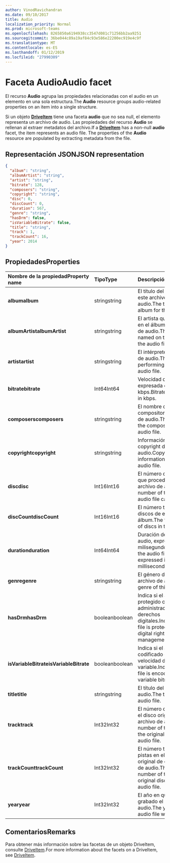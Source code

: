 ```yaml
---
author: VinodRavichandran
ms.date: 09/10/2017
title: Audio
localization_priority: Normal
ms.prod: microsoft-teams
ms.openlocfilehash: 8265850a6194938cc3547d081c71256bb2aa9251
ms.sourcegitcommit: 36be044c89a19af84c93e586e22200ec919e4c9f
ms.translationtype: MT
ms.contentlocale: es-ES
ms.lasthandoff: 01/12/2019
ms.locfileid: "27990309"
---
```

# <a name="audio-facet"></a><span data-ttu-id="8246e-102">Faceta Audio</span><span class="sxs-lookup"><span data-stu-id="8246e-102">Audio facet</span></span>

<span data-ttu-id="8246e-103">El recurso **Audio** agrupa las propiedades relacionadas con el audio en un elemento en una sola estructura.</span><span class="sxs-lookup"><span data-stu-id="8246e-103">The **Audio** resource groups audio-related properties on an item into a single structure.</span></span>

<span data-ttu-id="8246e-p101">Si un objeto [**DriveItem**](driveitem.md) tiene una faceta **audio** que no sea null, el elemento representa un archivo de audio. Las propiedades del recurso **Audio** se rellenan al extraer metadatos del archivo.</span><span class="sxs-lookup"><span data-stu-id="8246e-p101">If a [**DriveItem**](driveitem.md) has a non-null **audio** facet, the item represents an audio file. The properties of the **Audio** resource are populated by extracting metadata from the file.</span></span> 

## <a name="json-representation"></a><span data-ttu-id="8246e-106">Representación JSON</span><span class="sxs-lookup"><span data-stu-id="8246e-106">JSON representation</span></span>

<!-- { "blockType": "resource", "@odata.type": "microsoft.graph.audio" } -->
```json
{
  "album": "string",
  "albumArtist": "string",
  "artist": "string",
  "bitrate": 128,
  "composers": "string",
  "copyright": "string",
  "disc": 0,
  "discCount": 0,
  "duration": 567,
  "genre": "string",
  "hasDrm": false,
  "isVariableBitrate": false,
  "title": "string",
  "track": 1,
  "trackCount": 16,
  "year": 2014
}
```

## <a name="properties"></a><span data-ttu-id="8246e-107">Propiedades</span><span class="sxs-lookup"><span data-stu-id="8246e-107">Properties</span></span>

| <span data-ttu-id="8246e-108">Nombre de la propiedad</span><span class="sxs-lookup"><span data-stu-id="8246e-108">Property name</span></span>         | <span data-ttu-id="8246e-109">Tipo</span><span class="sxs-lookup"><span data-stu-id="8246e-109">Type</span></span>    | <span data-ttu-id="8246e-110">Descripción</span><span class="sxs-lookup"><span data-stu-id="8246e-110">Description</span></span>                                                          |
|:----------------------|:--------|:---------------------------------------------------------------------|
| <span data-ttu-id="8246e-111">**album**</span><span class="sxs-lookup"><span data-stu-id="8246e-111">**album**</span></span>             | <span data-ttu-id="8246e-112">string</span><span class="sxs-lookup"><span data-stu-id="8246e-112">string</span></span>  | <span data-ttu-id="8246e-113">El título del álbum de este archivo de audio.</span><span class="sxs-lookup"><span data-stu-id="8246e-113">The title of the album for this audio file.</span></span>                          |
| <span data-ttu-id="8246e-114">**albumArtist**</span><span class="sxs-lookup"><span data-stu-id="8246e-114">**albumArtist**</span></span>       | <span data-ttu-id="8246e-115">string</span><span class="sxs-lookup"><span data-stu-id="8246e-115">string</span></span>  | <span data-ttu-id="8246e-116">El artista que se nombra en el álbum del archivo de audio.</span><span class="sxs-lookup"><span data-stu-id="8246e-116">The artist named on the album for the audio file.</span></span>                    |
| <span data-ttu-id="8246e-117">**artist**</span><span class="sxs-lookup"><span data-stu-id="8246e-117">**artist**</span></span>            | <span data-ttu-id="8246e-118">string</span><span class="sxs-lookup"><span data-stu-id="8246e-118">string</span></span>  | <span data-ttu-id="8246e-119">El intérprete del archivo de audio.</span><span class="sxs-lookup"><span data-stu-id="8246e-119">The performing artist for the audio file.</span></span>                            |
| <span data-ttu-id="8246e-120">**bitrate**</span><span class="sxs-lookup"><span data-stu-id="8246e-120">**bitrate**</span></span>           | <span data-ttu-id="8246e-121">Int64</span><span class="sxs-lookup"><span data-stu-id="8246e-121">Int64</span></span>   | <span data-ttu-id="8246e-122">Velocidad de bits expresada en kbps.</span><span class="sxs-lookup"><span data-stu-id="8246e-122">Bitrate expressed in kbps.</span></span>                                           |
| <span data-ttu-id="8246e-123">**composers**</span><span class="sxs-lookup"><span data-stu-id="8246e-123">**composers**</span></span>         | <span data-ttu-id="8246e-124">string</span><span class="sxs-lookup"><span data-stu-id="8246e-124">string</span></span>  | <span data-ttu-id="8246e-125">El nombre del compositor del archivo de audio.</span><span class="sxs-lookup"><span data-stu-id="8246e-125">The name of the composer of the audio file.</span></span>                          |
| <span data-ttu-id="8246e-126">**copyright**</span><span class="sxs-lookup"><span data-stu-id="8246e-126">**copyright**</span></span>         | <span data-ttu-id="8246e-127">string</span><span class="sxs-lookup"><span data-stu-id="8246e-127">string</span></span>  | <span data-ttu-id="8246e-128">Información de copyright del archivo de audio.</span><span class="sxs-lookup"><span data-stu-id="8246e-128">Copyright information for the audio file.</span></span>                            |
| <span data-ttu-id="8246e-129">**disc**</span><span class="sxs-lookup"><span data-stu-id="8246e-129">**disc**</span></span>              | <span data-ttu-id="8246e-130">Int16</span><span class="sxs-lookup"><span data-stu-id="8246e-130">Int16</span></span>   | <span data-ttu-id="8246e-131">El número del disco del que procede este archivo de audio.</span><span class="sxs-lookup"><span data-stu-id="8246e-131">The number of the disc this audio file came from.</span></span>                    |
| <span data-ttu-id="8246e-132">**discCount**</span><span class="sxs-lookup"><span data-stu-id="8246e-132">**discCount**</span></span>         | <span data-ttu-id="8246e-133">Int16</span><span class="sxs-lookup"><span data-stu-id="8246e-133">Int16</span></span>   | <span data-ttu-id="8246e-134">El número total de discos de este álbum.</span><span class="sxs-lookup"><span data-stu-id="8246e-134">The total number of discs in this album.</span></span>                             |
| <span data-ttu-id="8246e-135">**duration**</span><span class="sxs-lookup"><span data-stu-id="8246e-135">**duration**</span></span>          | <span data-ttu-id="8246e-136">Int64</span><span class="sxs-lookup"><span data-stu-id="8246e-136">Int64</span></span>   | <span data-ttu-id="8246e-137">Duración del archivo de audio, expresada en milisegundos</span><span class="sxs-lookup"><span data-stu-id="8246e-137">Duration of the audio file, expressed in milliseconds</span></span>                |
| <span data-ttu-id="8246e-138">**genre**</span><span class="sxs-lookup"><span data-stu-id="8246e-138">**genre**</span></span>             | <span data-ttu-id="8246e-139">string</span><span class="sxs-lookup"><span data-stu-id="8246e-139">string</span></span>  | <span data-ttu-id="8246e-140">El género de este archivo de audio.</span><span class="sxs-lookup"><span data-stu-id="8246e-140">The genre of this audio file.</span></span>                                        |
| <span data-ttu-id="8246e-141">**hasDrm**</span><span class="sxs-lookup"><span data-stu-id="8246e-141">**hasDrm**</span></span>            | <span data-ttu-id="8246e-142">boolean</span><span class="sxs-lookup"><span data-stu-id="8246e-142">boolean</span></span> | <span data-ttu-id="8246e-143">Indica si el archivo está protegido con administración de derechos digitales.</span><span class="sxs-lookup"><span data-stu-id="8246e-143">Indicates if the file is protected with digital rights management.</span></span>   |
| <span data-ttu-id="8246e-144">**isVariableBitrate**</span><span class="sxs-lookup"><span data-stu-id="8246e-144">**isVariableBitrate**</span></span> | <span data-ttu-id="8246e-145">boolean</span><span class="sxs-lookup"><span data-stu-id="8246e-145">boolean</span></span> | <span data-ttu-id="8246e-146">Indica si el archivo está codificado con una velocidad de bits variable.</span><span class="sxs-lookup"><span data-stu-id="8246e-146">Indicates if the file is encoded with a variable bitrate.</span></span>            |
| <span data-ttu-id="8246e-147">**title**</span><span class="sxs-lookup"><span data-stu-id="8246e-147">**title**</span></span>             | <span data-ttu-id="8246e-148">string</span><span class="sxs-lookup"><span data-stu-id="8246e-148">string</span></span>  | <span data-ttu-id="8246e-149">El título del archivo de audio.</span><span class="sxs-lookup"><span data-stu-id="8246e-149">The title of the audio file.</span></span>                                         |
| <span data-ttu-id="8246e-150">**track**</span><span class="sxs-lookup"><span data-stu-id="8246e-150">**track**</span></span>             | <span data-ttu-id="8246e-151">Int32</span><span class="sxs-lookup"><span data-stu-id="8246e-151">Int32</span></span>   | <span data-ttu-id="8246e-152">El número de la pista en el disco original de este archivo de audio.</span><span class="sxs-lookup"><span data-stu-id="8246e-152">The number of the track on the original disc for this audio file.</span></span>    |
| <span data-ttu-id="8246e-153">**trackCount**</span><span class="sxs-lookup"><span data-stu-id="8246e-153">**trackCount**</span></span>        | <span data-ttu-id="8246e-154">Int32</span><span class="sxs-lookup"><span data-stu-id="8246e-154">Int32</span></span>   | <span data-ttu-id="8246e-155">El número total de pistas en el disco original de este archivo de audio.</span><span class="sxs-lookup"><span data-stu-id="8246e-155">The total number of tracks on the original disc for this audio file.</span></span> |
| <span data-ttu-id="8246e-156">**year**</span><span class="sxs-lookup"><span data-stu-id="8246e-156">**year**</span></span>              | <span data-ttu-id="8246e-157">Int32</span><span class="sxs-lookup"><span data-stu-id="8246e-157">Int32</span></span>   | <span data-ttu-id="8246e-158">El año en que se ha grabado el archivo de audio.</span><span class="sxs-lookup"><span data-stu-id="8246e-158">The year the audio file was recorded.</span></span>                                |

[item-resource]: ../resources/driveitem.md

## <a name="remarks"></a><span data-ttu-id="8246e-159">Comentarios</span><span class="sxs-lookup"><span data-stu-id="8246e-159">Remarks</span></span>

<span data-ttu-id="8246e-160">Para obtener más información sobre las facetas de un objeto DriveItem, consulte [DriveItem](driveitem.md).</span><span class="sxs-lookup"><span data-stu-id="8246e-160">For more information about the facets on a DriveItem, see [DriveItem](driveitem.md).</span></span>

<!-- {
  "type": "#page.annotation",
  "description": "The audio facet provides information about music or audio metadata.",
  "keywords": "music,audio,metadata,onedrive",
  "section": "documentation",
  "tocPath": "Facets/Audio"
} -->
